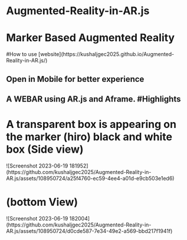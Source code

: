 # Augmented-Reality-in-AR.js
<h1>Marker Based Augmented Reality </h1>
#How to use
[website](https://kushaljgec2025.github.io/Augmented-Reality-in-AR.js/)

<h2> Open in Mobile for better experience <h2>
A WEBAR using AR.js and Aframe.
#Highlights
<h1>A transparent box is appearing on the marker (hiro) black and white box (Side view)</h1>
![Screenshot 2023-06-19 181952](https://github.com/kushaljgec2025/Augmented-Reality-in-AR.js/assets/108950724/a25f4760-ec59-4ee4-a01d-e9cb503e1ed6)

<h1>(bottom View)</h1>
![Screenshot 2023-06-19 182004](https://github.com/kushaljgec2025/Augmented-Reality-in-AR.js/assets/108950724/d0cde587-7e34-49e2-a569-bbd217f1941f)


